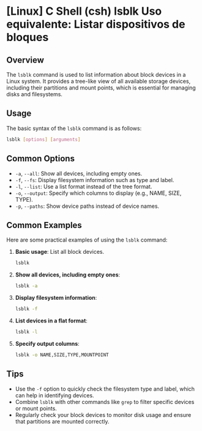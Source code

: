 # [Linux] C Shell (csh) lsblk Uso equivalente: Listar dispositivos de bloques

## Overview
The `lsblk` command is used to list information about block devices in a Linux system. It provides a tree-like view of all available storage devices, including their partitions and mount points, which is essential for managing disks and filesystems.

## Usage
The basic syntax of the `lsblk` command is as follows:

```bash
lsblk [options] [arguments]
```

## Common Options
- `-a`, `--all`: Show all devices, including empty ones.
- `-f`, `--fs`: Display filesystem information such as type and label.
- `-l`, `--list`: Use a list format instead of the tree format.
- `-o`, `--output`: Specify which columns to display (e.g., NAME, SIZE, TYPE).
- `-p`, `--paths`: Show device paths instead of device names.

## Common Examples
Here are some practical examples of using the `lsblk` command:

1. **Basic usage**: List all block devices.
   ```bash
   lsblk
   ```

2. **Show all devices, including empty ones**:
   ```bash
   lsblk -a
   ```

3. **Display filesystem information**:
   ```bash
   lsblk -f
   ```

4. **List devices in a flat format**:
   ```bash
   lsblk -l
   ```

5. **Specify output columns**:
   ```bash
   lsblk -o NAME,SIZE,TYPE,MOUNTPOINT
   ```

## Tips
- Use the `-f` option to quickly check the filesystem type and label, which can help in identifying devices.
- Combine `lsblk` with other commands like `grep` to filter specific devices or mount points.
- Regularly check your block devices to monitor disk usage and ensure that partitions are mounted correctly.